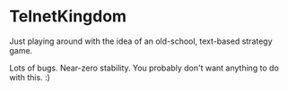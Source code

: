 # TelnetKingdom
Just playing around with the idea of an old-school, text-based strategy game.

Lots of bugs.  Near-zero stability.  You probably don't want anything to do with this.  :)
